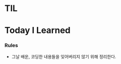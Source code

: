 # TIL
<h1>Today I Learned</h1>

<h3>Rules</h3>
<ul>
  <li>그날 배운, 코딩한 내용들을 잊어버리지 않기 위해 정리한다.</li>
</ul>
